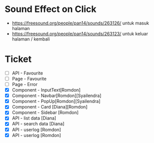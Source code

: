 # Sound Effect on Click

- https://freesound.org/people/pan14/sounds/263126/ untuk masuk halaman
- https://freesound.org/people/pan14/sounds/263123/ untuk keluar halaman / kembali

# Ticket

- [ ] API - Favourite
- [ ] Page - Favourite
- [ ] Page - Error
- [x] Component - InputText[Romdon]
- [x] Component - Navbar[Romdon][Syailendra]
- [x] Component - PopUp[Romdon][Syailendra]
- [x] Component - Card [Diana][Romdon]
- [x] Component - Sidebar [Romdon]
- [x] API - list data [Diana]
- [x] API - search data [Diana]
- [x] API - userlog [Romdon]
- [x] API - userlog [Romdon]
